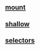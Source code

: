 ## [mount](/docs/api/mount/README.md)
## [shallow](/docs/api/shallow/README.md)
## [selectors](/docs/api/mount/selectors.md)

